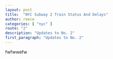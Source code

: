 ```yaml
---
layout: post
title:  "NYC Subway 2 Train Status And Delays"
author: reece
categories: [ "nyc" ]
route: "2"
description: "Updates to No. 2"
first_paragraph: "Updates to No. 2"
---
```


fwfwwefw
